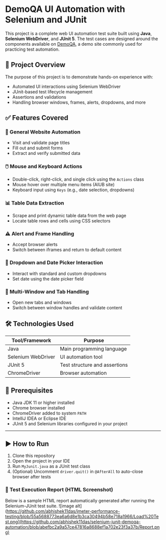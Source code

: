 # DemoQA UI Automation with Selenium and JUnit

This project is a complete web UI automation test suite built using **Java**, **Selenium WebDriver**, and **JUnit 5**. The test cases are designed around the components available on [DemoQA](https://demoqa.com), a demo site commonly used for practicing test automation.

## 🧪 Project Overview

The purpose of this project is to demonstrate hands-on experience with:
- Automated UI interactions using Selenium WebDriver
- JUnit-based test lifecycle management
- Assertions and validations
- Handling browser windows, frames, alerts, dropdowns, and more

## ✅ Features Covered

### 📄 General Website Automation
- Visit and validate page titles
- Fill out and submit forms
- Extract and verify submitted data

### 🖱️ Mouse and Keyboard Actions
- Double-click, right-click, and single click using the `Actions` class
- Mouse hover over multiple menu items (AIUB site)
- Keyboard input using `Keys` (e.g., date selection, dropdowns)

### 📊 Table Data Extraction
- Scrape and print dynamic table data from the web page
- Locate table rows and cells using CSS selectors

### ⚠️ Alert and Frame Handling
- Accept browser alerts
- Switch between iframes and return to default content

### 🧭 Dropdown and Date Picker Interaction
- Interact with standard and custom dropdowns
- Set date using the date picker field

### 🔗 Multi-Window and Tab Handling
- Open new tabs and windows
- Switch between window handles and validate content

## 🛠️ Technologies Used

| Tool/Framework | Purpose                        |
|----------------|--------------------------------|
| Java           | Main programming language      |
| Selenium WebDriver | UI automation tool         |
| JUnit 5        | Test structure and assertions  |
| ChromeDriver   | Browser automation             |

## 🔧 Prerequisites

- Java JDK 11 or higher installed  
- Chrome browser installed  
- ChromeDriver added to system `PATH`  
- IntelliJ IDEA or Eclipse IDE  
- JUnit 5 and Selenium libraries configured in your project

---

## ▶️ How to Run

1. Clone this repository  
2. Open the project in your IDE  
3. Run `MyJunit.java` as a JUnit test class  
4. (Optional) Uncomment `driver.quit()` in `@AfterAll` to auto-close browser after tests

### 🧾 Test Execution Report (HTML Screenshot)
Below is a sample HTML report automatically generated after running the Selenium-JUnit test suite.
![image alt](https://github.com/abhishek11das/jmeter-performance-testing/blob/55a5688773ea6a6d8e1b3ca30494b58e718a1966/Load%20Test.png](https://github.com/abhishek11das/selenium-junit-demoqa-automation/blob/abefbc2a9a57ce47816a8688ef1a702e23f3a37b/Report.png)

